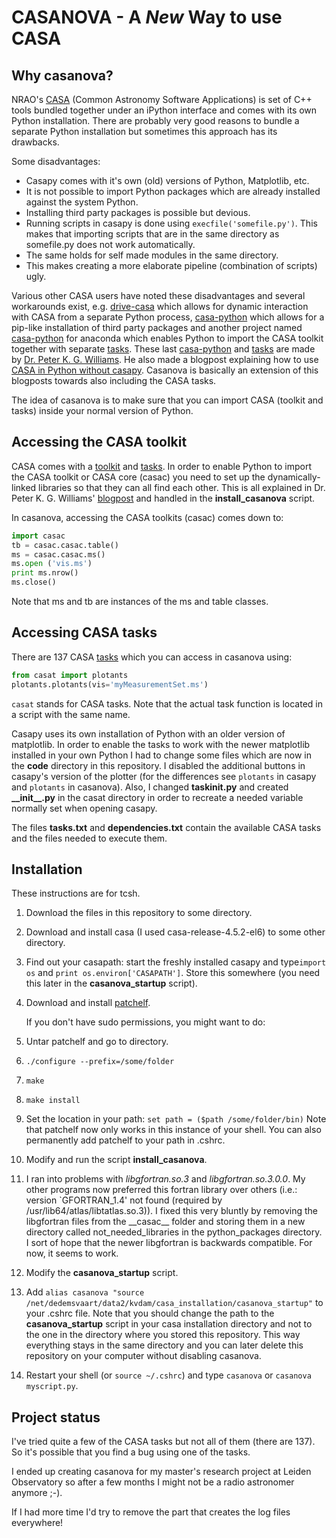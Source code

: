 CASANOVA - A *New* Way to use CASA
================================


Why casanova?
---------------------
NRAO's [CASA](https://casa.nrao.edu/docs/UserMan/UserMan.html) (Common Astronomy Software Applications) is set of C++ tools bundled together under an iPython interface and comes with its own Python installation. There are probably very good reasons to bundle a separate Python installation but sometimes this approach has its drawbacks.

Some disadvantages:
- Casapy comes with it's own (old) versions of Python, Matplotlib, etc.
- It is not possible to import Python packages which are already installed against the system Python.
- Installing third party packages is possible but devious.
- Running scripts in casapy is done using `execfile('somefile.py')`. This makes that importing scripts that are in the same directory as somefile.py does not work automatically.
- The same holds for self made modules in the same directory.
- This makes creating a more elaborate pipeline (combination of scripts) ugly.

Various other CASA users have noted these disadvantages and several workarounds exist, e.g. [drive-casa](http://drive-casa.readthedocs.org/en/latest/introduction.html) which allows for dynamic interaction with CASA from a separate Python process, [casa-python](https://github.com/radio-astro-tools/casa-python) which allows for a pip-like installation of third party packages and another project named [casa-python](https://anaconda.org/pkgw/casa-python) for anaconda which enables Python to import the CASA toolkit together with separate [tasks](https://github.com/pkgw/pwkit/blob/master/pwkit/environments/casa/tasks.py). These last [casa-python](https://anaconda.org/pkgw/casa-python) and [tasks](https://github.com/pkgw/pwkit/blob/master/pwkit/environments/casa/tasks.py) are made by [Dr. Peter K. G. Williams](https://newton.cx/~peter/about-me/). He also made a blogpost explaining how to use [CASA in Python without casapy](https://newton.cx/~peter/2014/02/casa-in-python-without-casapy/). Casanova is basically an extension of this blogposts towards also including the CASA tasks.

The idea of casanova is to make sure that you can import CASA (toolkit and tasks) inside your normal version of Python.

Accessing the CASA toolkit
--------------------------
CASA comes with a [toolkit](https://casa.nrao.edu/docs/CasaRef/CasaRef.html) and [tasks](https://casa.nrao.edu/docs/TaskRef/TaskRef.html). In order to enable Python to import the CASA toolkit or CASA core (casac) you need to set up the dynamically-linked libraries so that they can all find each other. This is all explained in Dr. Peter K. G. Williams' [blogpost](https://newton.cx/~peter/2014/02/casa-in-python-without-casapy/) and handled in the **install_casanova** script.

In casanova, accessing the CASA toolkits (casac) comes down to:
```python
import casac
tb = casac.casac.table()
ms = casac.casac.ms()
ms.open ('vis.ms')
print ms.nrow()
ms.close()
```
Note that ms and tb are instances of the ms and table classes.

Accessing CASA tasks
--------------------
There are 137 CASA [tasks](https://casa.nrao.edu/docs/TaskRef/TaskRef.html) which you can access in casanova using:
```python
from casat import plotants
plotants.plotants(vis='myMeasurementSet.ms')
```
`casat` stands for CASA tasks. Note that the actual task function is located in a script with the same name.

Casapy uses its own installation of Python with an older version of matplotlib. In order to enable the tasks to work with the newer matplotlib installed in your own Python I had to change some files which are now in the **code** directory in this repository. I disabled the additional buttons in casapy's version of the plotter (for the differences see `plotants` in casapy and `plotants` in casanova). Also, I changed **taskinit.py** and created **\_\_init\_\_.py** in the casat directory in order to recreate a needed variable normally set when opening casapy.

The files **tasks.txt** and **dependencies.txt** contain the available CASA tasks and the files needed to execute them.

Installation
------------
These instructions are for tcsh.

1. Download the files in this repository to some directory.

2. Download and install casa (I used casa-release-4.5.2-el6) to some other directory.

3. Find out your casapath: start the freshly installed casapy and type`import os` and `print os.environ['CASAPATH']`. Store this somewhere (you need this later in the **casanova_startup** script).

4. Download and install [patchelf](http://nixos.org/patchelf.html).

   If you don't have sudo permissions, you might want to do:
  1. Untar patchelf and go to directory.
  2. `./configure --prefix=/some/folder`
  3. `make`
  4. `make install`
  5. Set the location in your path: `set path = ($path /some/folder/bin)` Note that patchelf now only works in this instance of your shell. You can also permanently add patchelf to your path in .cshrc.

5. Modify and run the script **install_casanova**.

6. I ran into problems with *libgfortran.so.3* and *libgfortran.so.3.0.0*. My other programs now preferred this fortran library over others (i.e.: version `GFORTRAN_1.4' not found (required by /usr/lib64/atlas/libtatlas.so.3)). I fixed this very bluntly by removing the libgfortran files from the \_\_casac\_\_ folder and storing them in a new directory called not_needed_libraries in the python_packages directory. I sort of hope that the newer libgfortran is backwards compatible. For now, it seems to work.

7. Modify the **casanova_startup** script.

8. Add `alias casanova "source /net/dedemsvaart/data2/kvdam/casa_installation/casanova_startup"` to your .cshrc file. Note that you should change the path to the **casanova_startup** script in your casa installation directory and not to the one in the directory where you stored this repository. This way everything stays in the same directory and you can later delete this repository on your computer without disabling casanova.

9. Restart your shell (or `source ~/.cshrc`) and type `casanova` or `casanova myscript.py`.

Project status
--------------
I've tried quite a few of the CASA tasks but not all of them (there are 137). So it's possible that you find a bug using one of the tasks.

I ended up creating casanova for my master's research project at Leiden Observatory so after a few months I might not be a radio astronomer anymore ;-).

If I had more time I'd try to remove the part that creates the log files everywhere!
